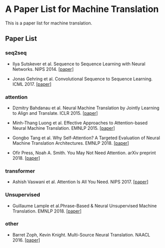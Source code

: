 # A Paper List for Machine Translation

This is a paper list for machine translation.

## Paper List

### seq2seq

- Ilya Sutskever et al. Sequence to Sequence Learning with Neural Networks. NIPS 2014. [[paper]][1]

- Jonas Gehring et al. Convolutional Sequence to Sequence Learning. ICML 2017. [[paper]][3]

### attention

- Dzmitry Bahdanau et al. Neural Machine Translation by Jointly Learning to Align and Translate. ICLR 2015. [[paper]][2]

- Minh-Thang Luong et al. Effective Approaches to Attention-based Neural Machine Translation. EMNLP 2015. [[paper]][8]

- Gongbo Tang et al. Why Self-Attention? A Targeted Evaluation of Neural Machine Translation Architectures. EMNLP 2018. [[paper]][5]

- Ofir Press, Noah A. Smith. You May Not Need Attention. arXiv preprint 2018. [[paper]][6]

### transformer

- Ashish Vaswani et al. Attention Is All You Need. NIPS 2017. [[paper]][4]

### Unsupervised

- Guillaume Lample et al.Phrase-Based & Neural Unsupervised Machine Translation. EMNLP 2018. [[paper]][7]

### other

- Barret Zoph, Kevin Knight. Multi-Source Neural Translation. NAACL 2016. [[paper]][9]


[1]:https://arxiv.org/abs/1409.3215
[2]:https://arxiv.org/abs/1409.0473v7
[3]:https://arxiv.org/abs/1705.03122
[4]:https://arxiv.org/abs/1706.03762
[5]:https://arxiv.org/abs/1808.08946v1
[6]:https://arxiv.org/abs/1810.13409
[7]:https://arxiv.org/abs/1804.07755
[8]:https://arxiv.org/abs/1508.04025v3
[9]:https://arxiv.org/abs/1601.00710